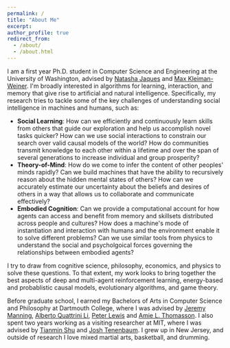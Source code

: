 ```yaml
---
permalink: /
title: "About Me"
excerpt: 
author_profile: true
redirect_from: 
  - /about/
  - /about.html
---
```


I am a first year Ph.D. student in Computer Science and Engineering at the University of Washington, advised by [Natasha Jaques](https://natashajaques.ai) and [Max Kleiman-Weiner](https://www.mit.edu/~maxkw/). I'm broadly interested in algorithms for learning, interaction, and memory that give rise to artificial and natural intelligence. Specifically, my research tries to tackle some of the key challenges of understanding social intelligence in machines and humans, such as:

  - **Social Learning**: How can we efficiently and continuously learn skills from others that guide our exploration and help us accomplish novel tasks quicker? How can we use social interactions to constrain our search over valid causal models of the world? How do communities transmit knowledge to each other within a lifetime and over the span of several generations to increase individual and group prosperity?
  - **Theory-of-Mind**: How do we come to infer the content of other peoples' minds rapidly? Can we build machines that have the ability to recursively reason about the hidden mental states of others? How can we accurately estimate our uncertainty about the beliefs and desires of others in a way that allows us to collaborate and communicate effectively?
  - **Embodied Cognition**: Can we provide a computational account for how agents can access and benefit from memory and skillsets distributed across people and cultures? How does a machine's mode of instantiation and interaction with humans and the environment enable it to solve different problems? Can we use similar tools from physics to understand the social and psycholgoical forces governing the relationships between embodied agents?

I try to draw from cognitive science, philosophy, economics, and physics to solve these questions. To that extent, my work looks to bring together the best aspects of deep and multi-agent reinforcement learning, energy-based and probablistic causal models, evolutionary algorithms, and game theory.

Before graduate school, I earned my Bachelors of Arts in Computer Science and Philosophy at Dartmouth College, where I was advised by [Jeremy Manning](http://www.context-lab.com), [Alberto Quattrini Li](https://rlab.cs.dartmouth.edu/albertoq/https://rlab.cs.dartmouth.edu/albertoq/), [Peter Lewis](https://sites.google.com/site/peterlewisphilosophy/Home) and [Amie L. Thomasson](https://philosophy.dartmouth.edu/people/amie-l-thomasson). I also spent two years working as a visiting researcher at MIT, where I was advised by [Tianmin Shu](https://tshu.io) and [Josh Tenenbaum](https://web.mit.edu/cocosci/josh.html). I grew up in New Jersey, and outside of research I love mixed martial arts, basketball, and drumming.
